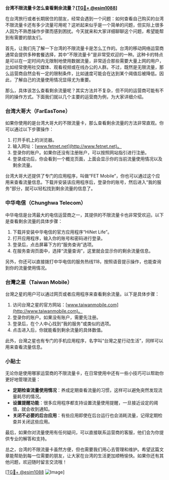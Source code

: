 **台湾不限流量卡怎么查看剩余流量？[[TG💪+ @esim1088](https://t.me/s/esim1088)]**

在台湾旅行或者长期居住的朋友，经常会遇到一个问题：如何查看自己购买的台湾不限流量卡还有多少流量可用呢？这听起来似乎是一个简单的问题，但实际上很多人因为不熟悉操作步骤而感到困扰。今天就来和大家详细聊聊这个问题，希望能帮到有需要的朋友们。

首先，让我们先了解一下台湾的不限流量卡是怎么工作的。台湾的移动网络运营商通常会提供多种套餐选择，其中“不限流量卡”是非常受欢迎的一种。这种卡的特点是可以在一定时间内无限制地使用数据流量，非常适合那些需要大量上网的用户，比如经常使用社交媒体、观看视频或在线办公的人群。不过，既然是无限流量，那么运营商自然会有一定的限制条件，比如速度可能会在达到某个阈值后被降低。因此，了解自己的流量使用情况显得尤为重要。

那么，具体该怎么查看剩余流量呢？其实方法并不复杂，但不同的运营商可能有不同的操作方式。下面我们就以几个主要的运营商为例，为大家详细介绍。

### 台湾大哥大（FarEasTone）

如果你使用的是台湾大哥大的不限流量卡，那么查看剩余流量的方法非常直观。你可以通过以下步骤操作：

1. 打开手机上的浏览器。
2. 输入网址：[www.fetnet.net](http://www.fetnet.net)。
3. 登录你的账户。如果你还没有注册账户，可以按照网站指引进行注册。
4. 登录成功后，你会看到一个概览页面，上面会显示你的当前流量使用情况以及剩余流量。

台湾大哥大还提供了专门的应用程序，叫做“FET Mobile”，你也可以通过这个应用来查看流量信息。下载并安装该应用程序后，登录你的账号，然后进入“我的服务”部分，就可以轻松找到剩余流量的信息了。

### 中华电信（Chunghwa Telecom）

中华电信是台湾最大的电信运营商之一，其提供的不限流量卡也非常受欢迎。以下是查看剩余流量的具体步骤：

1. 下载并安装中华电信的官方应用程序“HiNet Life”。
2. 打开应用程序，输入你的账号和密码进行登录。
3. 登录后，点击屏幕下方的“服务查询”选项。
4. 在服务查询页面中，选择“流量查询”，这里就会显示你的剩余流量信息。

另外，你还可以直接拨打中华电信的服务热线118，按照语音提示操作，也能查询到你的流量使用情况。

### 台灣之星（Taiwan Mobile）

台灣之星的用户可以通过网页或者应用程序来查看剩余流量。以下是具体步骤：

1. 访问台灣之星的官方网站：[www.taiwanmobile.com](http://www.taiwanmobile.com)。
2. 登录你的账户。如果没有账户，需要先注册。
3. 登录后，在个人中心找到“我的服务”或类似的选项。
4. 点击进入后，你就能看到剩余流量的具体数值。

此外，台灣之星也有专门的手机应用程序，名字叫“台灣之星行动生活”，同样可以用来查看流量信息。

### 小贴士

无论你是使用哪家运营商的不限流量卡，在日常使用中还有一些小技巧可以帮助你更好地管理流量：

- **定期检查流量使用情况**：养成定期查看流量的习惯，这样可以避免突然发现流量耗尽的情况。
- **设置提醒功能**：很多应用程序都支持设置流量使用提醒，一旦接近设定的阈值，就会收到通知。
- **关闭不必要的后台应用**：有些应用即使在后台运行也会消耗流量，记得定期检查并关闭这些应用。

最后，如果你对流量使用有任何疑问，可以直接联系运营商的客服，他们会为你提供专业的解答和支持。

总之，台湾的不限流量卡虽然方便，但也需要我们用心去管理和维护。希望这篇文章能帮助到每一位需要的朋友，让大家在台湾的生活更加顺畅愉快。如果你还有其他问题，欢迎随时留言交流哦！

[[TG💪+ @esim1088](https://t.me/s/esim1088) ![Image](https://i.postimg.cc/4NQfJmqS/Snipaste-2025-05-13-00-14-12.png)]